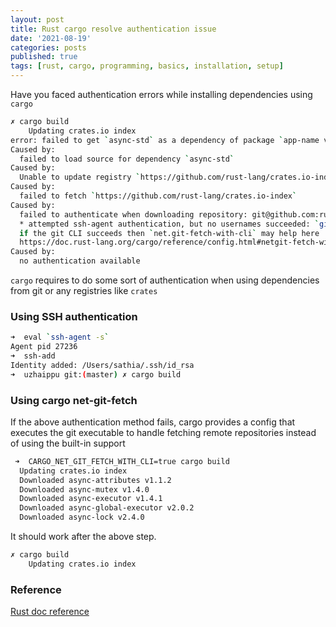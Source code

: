 ```yaml
---
layout: post
title: Rust cargo resolve authentication issue
date: '2021-08-19'
categories: posts
published: true
tags: [rust, cargo, programming, basics, installation, setup]
---
```


Have you faced authentication errors while installing dependencies using `cargo`

```bash
✗ cargo build
    Updating crates.io index
error: failed to get `async-std` as a dependency of package `app-name v0.1.0 (/Users/sathia/Developer/rust-codebase/app-name)`
Caused by:
  failed to load source for dependency `async-std`
Caused by:
  Unable to update registry `https://github.com/rust-lang/crates.io-index`
Caused by:
  failed to fetch `https://github.com/rust-lang/crates.io-index`
Caused by:
  failed to authenticate when downloading repository: git@github.com:rust-lang/crates.io-index
  * attempted ssh-agent authentication, but no usernames succeeded: `git`
  if the git CLI succeeds then `net.git-fetch-with-cli` may help here
  https://doc.rust-lang.org/cargo/reference/config.html#netgit-fetch-with-cli
Caused by:
  no authentication available
```

`cargo` requires to do some sort of authentication when using dependencies from git or any registries like `crates`

### Using SSH authentication

  ```bash
➜  eval `ssh-agent -s`
Agent pid 27236
➜  ssh-add
Identity added: /Users/sathia/.ssh/id_rsa
➜  uzhaippu git:(master) ✗ cargo build
```

### Using cargo net-git-fetch

If the above authentication method fails, cargo provides a config that executes the git executable to handle fetching remote repositories instead of using the built-in support

```bash
 ➜  CARGO_NET_GIT_FETCH_WITH_CLI=true cargo build
  Updating crates.io index
  Downloaded async-attributes v1.1.2
  Downloaded async-mutex v1.4.0
  Downloaded async-executor v1.4.1
  Downloaded async-global-executor v2.0.2
  Downloaded async-lock v2.4.0
```

It should work after the above step.

```bash
✗ cargo build
    Updating crates.io index
```

### Reference

[Rust doc reference](https://doc.rust-lang.org/nightly/cargo/appendix/git-authentication.html#git-authentication)